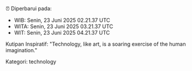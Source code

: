 ⏰ Diperbarui pada:
- WIB: Senin, 23 Juni 2025 02.21.37 UTC
- WITA: Senin, 23 Juni 2025 03.21.37 UTC
- WIT: Senin, 23 Juni 2025 04.21.37 UTC

Kutipan Inspiratif:
"Technology, like art, is a soaring exercise of the human imagination."


Kategori: technology

